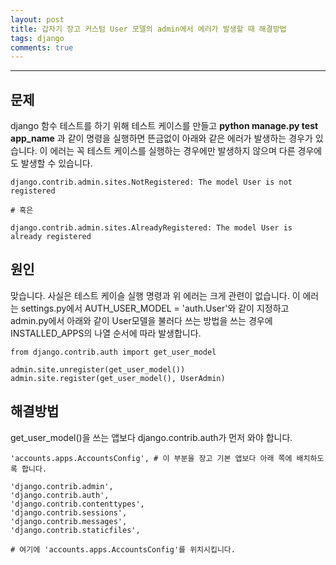 ```yaml
---
layout: post
title: 갑자기 장고 커스텀 User 모델의 admin에서 에러가 발생할 때 해결방법
tags: django
comments: true
---
```

  
---
  
## 문제
django 함수 테스트를 하기 위해 테스트 케이스를 만들고 **python manage.py test app_name** 과 같이 명령을 실행하면 뜬금없이 아래와 같은 에러가 발생하는 경우가 있습니다. 이 에러는 꼭 테스트 케이스를 실행하는 경우에만 발생하지 않으며 다른 경우에도 발생할 수 있습니다. 
  
~~~
django.contrib.admin.sites.NotRegistered: The model User is not registered

# 혹은

django.contrib.admin.sites.AlreadyRegistered: The model User is already registered
~~~
  
## 원인
맞습니다. 사실은 테스트 케이슬 실행 명령과 위 에러는 크게 관련이 없습니다. 이 에러는 settings.py에서 AUTH_USER_MODEL = 'auth.User'와 같이 지정하고 admin.py에서 아래와 같이 User모델을 불러다 쓰는 방법을 쓰는 경우에 INSTALLED_APPS의 나열 순서에 따라 발생합니다.
  
~~~
from django.contrib.auth import get_user_model

admin.site.unregister(get_user_model())
admin.site.register(get_user_model(), UserAdmin)
~~~
  
## 해결방법
get_user_model()을 쓰는 앱보다 django.contrib.auth가 먼저 와야 합니다. 
  
~~~
'accounts.apps.AccountsConfig', # 이 부분을 장고 기본 앱보다 아래 쪽에 배치하도록 합니다.

'django.contrib.admin',
'django.contrib.auth',
'django.contrib.contenttypes',
'django.contrib.sessions',
'django.contrib.messages',
'django.contrib.staticfiles',

# 여기에 'accounts.apps.AccountsConfig'를 위치시킵니다.
~~~
